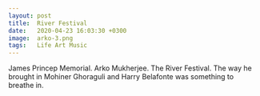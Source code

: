 ```yaml
---
layout: post
title:  River Festival
date:   2020-04-23 16:03:30 +0300
image:  arko-3.png
tags:   Life Art Music
---
```

James Princep Memorial. Arko Mukherjee. The River Festival. The way he brought in Mohiner Ghoraguli and Harry Belafonte was something to breathe in. 